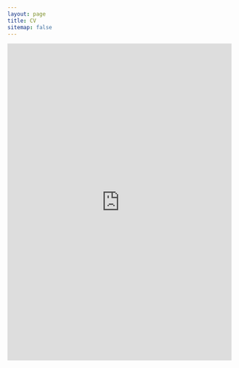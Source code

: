 ```yaml
---
layout: page
title: CV
sitemap: false
---
```


<style>
.iframe-container {
    position: relative;
    width: 100%;
    padding-top: 141%; /* 1:1.41 */
    overflow: hidden;
}
.iframe-container iframe {
    position: absolute;
    top: 0;
    left: 0;
    width: 100%;
    height: 100%;
    border: 0;
}
</style>

<div class="iframe-container">
<iframe src="https://drive.google.com/file/d/18p3MLsS1tXXpupf0AbMsKYnRECikO1RT/preview" width="100%" height="1000px"></iframe>
</div>
